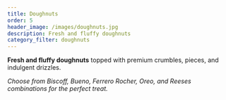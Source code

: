 ```yaml
---
title: Doughnuts
order: 5
header_image: /images/doughnuts.jpg
description: Fresh and fluffy doughnuts
category_filter: doughnuts
---
```


**Fresh and fluffy doughnuts** topped with premium crumbles, pieces, and indulgent drizzles.

*Choose from Biscoff, Bueno, Ferrero Rocher, Oreo, and Reeses combinations for the perfect treat.*